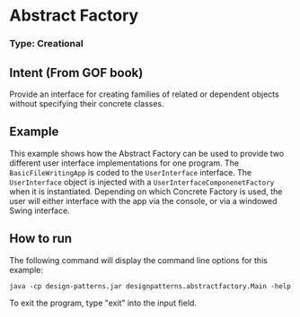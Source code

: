 # Abstract Factory

### Type: Creational

## Intent (From GOF book)

Provide an interface for creating families of related or dependent objects without specifying their concrete classes.

## Example

This example shows how the Abstract Factory can be used to provide two different user interface implementations for one program.  The `BasicFileWritingApp` is coded to the `UserInterface` interface.  The `UserInterface` object is injected with a `UserInterfaceComponenetFactory` when it is instantiated.  Depending on which Concrete Factory is used, the user will either interface with the app via the console, or via a windowed Swing interface.

## How to run
The following command will display the command line options for this example:

	java -cp design-patterns.jar designpatterns.abstractfactory.Main -help
	
To exit the program, type "exit" into the input field.
	


